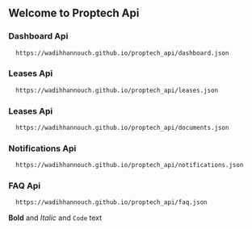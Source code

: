 ## Welcome to Proptech Api
### Dashboard Api
```markdown
  https://wadihhannouch.github.io/proptech_api/dashboard.json
```

### Leases Api
```markdown
  https://wadihhannouch.github.io/proptech_api/leases.json
```

### Leases Api
```markdown
  https://wadihhannouch.github.io/proptech_api/documents.json
```

### Notifications Api
```markdown
  https://wadihhannouch.github.io/proptech_api/notifications.json
```
### FAQ Api
```markdown
  https://wadihhannouch.github.io/proptech_api/faq.json
```

**Bold** and _Italic_ and `Code` text
